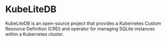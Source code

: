 # KubeLiteDB
KubeLiteDB is an open-source project that provides a Kubernetes Custom Resource Definition (CRD) and operator for managing SQLite instances within a Kubernetes cluster.
